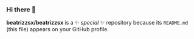 ### Hi there 👋


**beatrizzsx/beatrizzsx** is a ✨ _special_ ✨ repository because its `README.md` (this file) appears on your GitHub profile.










